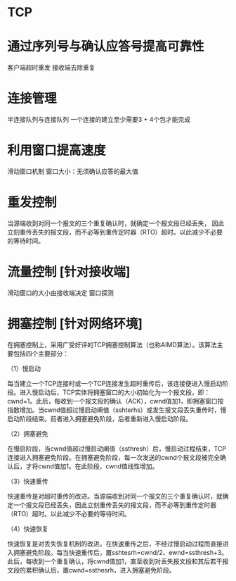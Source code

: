 # TCP

# 通过序列号与确认应答号提高可靠性

客户端超时重发
接收端去除重复

# 连接管理

半连接队列与连接队列
一个连接的建立至少需要3 + 4个包才能完成

# 利用窗口提高速度

滑动窗口机制
窗口大小：无须确认应答的最大值

# 重发控制

当源端收到对同一个报文的三个重复确认时，就确定一个报文段已经丢失，
因此立刻重传丢失的报文段，而不必等到重传定时器（RTO）超时。以此减少不必要的等待时间。

# 流量控制 [针对接收端]

滑动窗口的大小由接收端决定
窗口探测

# 拥塞控制 [针对网络环境]

在拥塞控制上，采用广受好评的TCP拥塞控制算法（也称AIMD算法）。该算法主要包括四个主要部分：

（1）慢启动

每当建立一个TCP连接时或一个TCP连接发生超时重传后，该连接便进入慢启动阶段。进入慢启动后，TCP实体将拥塞窗口的大小初始化为一个报文段，即：cwnd=1。此后，每收到一个报文段的确认（ACK），cwnd值加1，即拥塞窗口按指数增加。当cwnd值超过慢启动阐值（sshterhs）或发生报文段丢失重传时，慢启动阶段结束。前者进入拥塞避免阶段，后者重新进入慢启动阶段。

（2）拥塞避免

在慢启阶段，当cwnd值超过慢启动阐值（ssthresh）后，慢启动过程结束，TCP连接进入拥塞避免阶段。在拥塞避免阶段，每一次发送的cwnd个报文段被完全确认后，才将cwnd值加1。在此阶段，cwnd值线性增加。

（3）快速重传

快速重传是对超时重传的改进。当源端收到对同一个报文的三个重复确认时，就确定一个报文段已经丢失，因此立刻重传丢失的报文段，而不必等到重传定时器（RTO）超时。以此减少不必要的等待时间。

（4）快速恢复

快速恢复是对丢失恢复机制的改进。在快速重传之后，不经过慢启动过程而直接进入拥塞避免阶段。每当快速重传后，置sshtesrh=cwnd/2、ewnd=ssthresh+3。此后，每收到一个重复确认，将cwnd值加1，直至收到对丢失报文段和其后若干报文段的累积确认后，置cwnd=ssthesrh，进入拥塞避免阶段。





